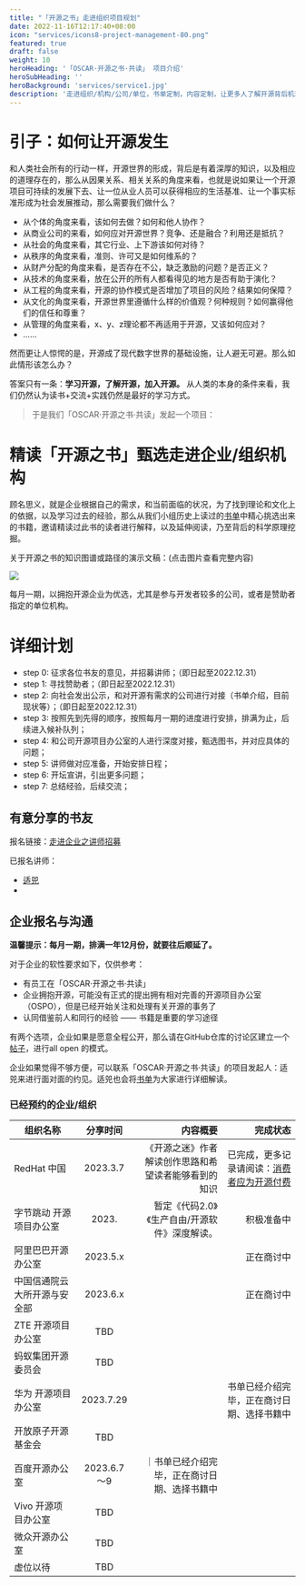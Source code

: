 ```yaml
---
title: "「开源之书」走进组织项目规划"
date: 2022-11-16T12:17:40+08:00
icon: "services/icons8-project-management-80.png"
featured: true
draft: false
weight: 10
heroHeading: '「OSCAR·开源之书·共读」 项目介绍'
heroSubHeading: ''
heroBackground: 'services/service1.jpg'
description: '走进组织/机构/公司/单位，书单定制，内容定制，让更多人了解开源背后机理的阅读计划。'
---
```


# 

# 引子：如何让开源发生

和人类社会所有的行动一样，开源世界的形成，背后是有着深厚的知识，以及相应的道理存在的，那么从因果关系、相关关系的角度来看，也就是说如果让一个开源项目可持续的发展下去、让一位从业人员可以获得相应的生活基准、让一个事实标准形成为社会发展推动，那么需要我们做什么？

* 从个体的角度来看，该如何去做？如何和他人协作？
* 从商业公司的来看，如何应对开源世界？竞争、还是融合？利用还是抵抗？
* 从社会的角度来看，其它行业、上下游该如何对待？
* 从秩序的角度来看，准则、许可又是如何维系的？
* 从财产分配的角度来看，是否存在不公，缺乏激励的问题？是否正义？
* 从技术的角度来看，放在公开的所有人都看得见的地方是否有助于演化？
* 从工程的角度来看，开源的协作模式是否增加了项目的风险？结果如何保障？
* 从文化的角度来看，开源世界里遵循什么样的价值观？何种规则？如何赢得他们的信任和尊重？
* 从管理的角度来看，x、y、z理论都不再适用于开源，又该如何应对？
* ......

然而更让人惊愕的是，开源成了现代数字世界的基础设施，让人避无可避。那么如此情形该怎么办？

答案只有一条：**学习开源，了解开源，加入开源。** 从人类的本身的条件来看，我们仍然认为读书+交流+实践仍然是最好的学习方式。

> 于是我们「OSCAR·开源之书·共读」发起一个项目：

# 精读「开源之书」甄选走进企业/组织机构

顾名思义，就是企业根据自己的需求，和当前面临的状况，为了找到理论和文化上的依据，以及学习过去的经验，那么从我们小组历史上读过的[书单](/work/)中精心挑选出来的书籍，邀请精读过此书的读者进行解释，以及延伸阅读，乃至背后的科学原理挖掘。

关于开源之书的知识图谱或路径的演示文稿：(点击图片查看完整内容)

[![](/images/osbook-list-explain-by-kuosi.jpg)](https://1drv.ms/p/s!Arg2k_5HJFrbgecHIjr9hHTVnrXzrg)

每月一期，以拥抱开源企业为优选，尤其是参与开发者较多的公司，或者是赞助者指定的单位机构。



# 详细计划

* step 0: 征求各位书友的意见，并招募讲师；（即日起至2022.12.31）
* step 1: 寻找赞助者；（即日起至2022.12.31）
* step 2: 向社会发出公示，和对开源有需求的公司进行对接（书单介绍，目前现状等）；（即日起至2022.12.31）
* step 3: 按照先到先得的顺序，按照每月一期的进度进行安排，排满为止，后续进入候补队列；
* step 4: 和公司开源项目办公室的人进行深度对接，甄选图书，并对应具体的问题；
* step 5: 讲师做对应准备，开始安排日程；
* step 6: 开坛宣讲，引出更多问题；
* step 7: 总结经验，后续交流；

## 有意分享的书友

报名链接：[走进企业之讲师招募](https://github.com/oscar-open-source-book/website/discussions/4)

已报名讲师：

* [适兕](https://opensourceway.community/) 
*  

## 企业报名与沟通

**温馨提示：每月一期，排满一年12月份，就要往后顺延了。**

对于企业的软性要求如下，仅供参考：

* 有员工在「OSCAR·开源之书·共读」
* 企业拥抱开源，可能没有正式的提出拥有相对完善的开源项目办公室（OSPO），但是已经开始关注和处理有关开源的事务了
* 认同借鉴前人和同行的经验 —— 书籍是重要的学习途径

有两个选项，企业如果是愿意全程公开，那么请在GitHub仓库的讨论区建立一个[帖子](https://github.com/oscar-open-source-book/website/discussions/new)，进行all open 的模式。

企业如果觉得不够方便，可以联系「OSCAR·开源之书·共读」的项目发起人：适兕来进行面对面的约见。适兕也会将[书单](/work/)为大家进行详细解读。

### 已经预约的企业/组织


|组织名称	|分享时间	|内容概要|完成状态
|--------------|:-------------:|------------:|------------:|
|RedHat 中国|2023.3.7 |《开源之迷》作者解读创作思路和希望读者能够看到的知识|已完成，更多记录请阅读：[消费者应为开源付费](https://docs.qq.com/doc/DUG5tY25vb21zWnhn)
|字节跳动 开源项目办公室|2023.|暂定《代码2.0》《生产自由/开源软件》深度解读。|积极准备中
|阿里巴巴开源办公室|2023.5.x||正在商讨中
|中国信通院云大所开源与安全部|2023.6.x| |正在商讨中
|ZTE 开源项目办公室| TBD||
|蚂蚁集团开源委员会|TBD||
|华为 开源项目办公室|2023.7.29||书单已经介绍完毕，正在商讨日期、选择书籍中
|开放原子开源基金会|TBD|
|百度开源办公室|2023.6.7～9|｜书单已经介绍完毕，正在商讨日期、选择书籍中
|Vivo 开源项目办公室|TBD|
|微众开源办公室|TBD|
|虚位以待|TBD|